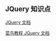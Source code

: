 ## JQuery 知识点

[JQuery 文档](https://jquery.cuishifeng.cn/)

[菜鸟教程 JQuery 文档](https://www.runoob.com/jquery/jquery-tutorial.html)
